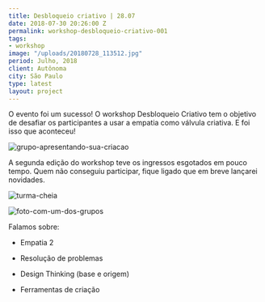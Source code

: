 ```yaml
---
title: Desbloqueio criativo | 28.07
date: 2018-07-30 20:26:00 Z
permalink: workshop-desbloqueio-criativo-001
tags:
- workshop
image: "/uploads/20180728_113512.jpg"
period: Julho, 2018
client: Autônoma
city: São Paulo
type: latest
layout: project
---
```


O evento foi um sucesso! O workshop Desbloqueio Criativo tem o objetivo de desafiar os participantes a usar a empatia como válvula criativa. E foi isso que aconteceu!

![grupo-apresentando-sua-criacao](/uploads/38125813_1095623317261622_3549629460410007552_o.jpg)

A segunda edição do workshop teve os ingressos esgotados em pouco tempo. Quem não conseguiu participar, fique ligado que em breve lançarei novidades.

![turma-cheia](/uploads/37994176_1095623273928293_3472269475842097152_o.jpg)

![foto-com-um-dos-grupos](/uploads/38000004_1095623370594950_4313586563343712256_o.jpg)

Falamos sobre:

* Empatia 2

* Resolução de problemas

* Design Thinking (base e origem)

* Ferramentas de criação